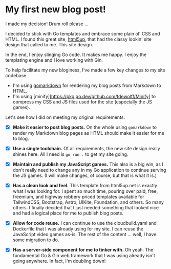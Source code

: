 # My first new blog post!

I made my decision! Drum roll please ...

I decided to stick with Go templates and embrace some plain ol' CSS and HTML.
I found this great site, [html5up][html5up], that had the classy lookin' site
design that called to me. This site design.

In the end, I enjoy slinging Go code. It makes me happy. I enjoy the templating
engine and I love working with Gin.

To help facilitate my new bloginess, I've made a few key changes to my site
codebase:

+ I'm using [gomarkdown][gomd] for rendering my blog posts from Markdown to
  HTML.
+ I'm using [minify][https://pkg.go.dev/github.com/tdewolff/Minify] to compress
  my CSS and JS files used for the site (especially the JS games).

Let's see how I did on meeting my original requirements:

+ [x] **Make it easier to post blog posts.** On the whole using `gomarkdown` to
  render my Markdown blog pages as HTML should make it easier for me to blog.
+ [x] **Use a single toolchain.** Of all requirements, the new site design
  really shines here. All I need is `go run .` to get my site going.
+ [x] **Maintain and publish my JavaScript games.** This also is a big win,
  as I don't really need to change any in my Go application to continue serving
  the JS games. (I will make changes, of course, but that is what it is.)
+ [x] **Has a clean look and feel.** This template from html5up.net is exactly
  what I was looking for. I spent so much time, pouring over paid, free,
  freemium, and highway robbery priced templates available for TailwindCSS,
  Bootstrap, Astro, UIKite, Foundation, and others. So many others. I finally
  decided that I just needed something that looked nice and had a logical place
  for me to publish blog posts.
+ [x] **Allow for code reuse.** I can continue to use the cloudbuild.yaml and
  Dockerfile that I was already using for my site. I can reuse the JavaScript
  video games as-is. The rest of the content ... well, I have some migration to
  do.
+ [x] **Has a server-side component for me to tinker with.** Oh yeah. The
  fundamental Go & Gin web framework that I was using already isn't going
  anywhere. In fact, I'm doubling down!


[gomd]: https://pkg.go.dev/github.com/gomarkdown/markdown
[html5up]: https://html5up.net/
[minify]: https://pkg.go.dev/github.com/tdewolff/minify